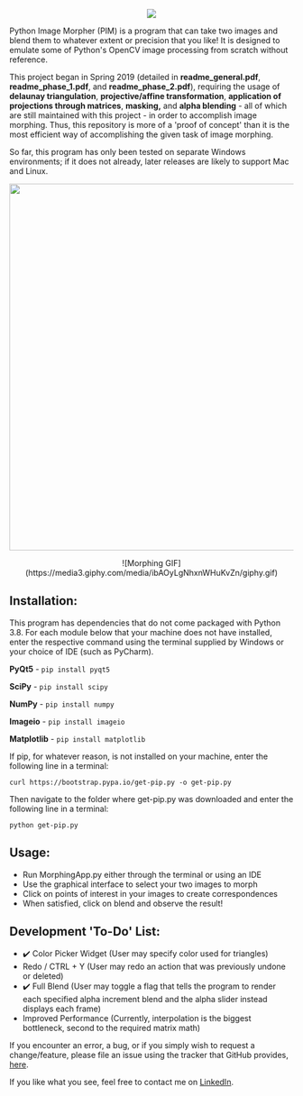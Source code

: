 <p align="center">
  <img src="https://i.imgur.com/SLDEtSR.png"><br>
</p>

Python Image Morpher (PIM) is a program that can take two images and blend them to whatever extent or precision that you like!
It is designed to emulate some of Python's OpenCV image processing from scratch without reference.

This project began in Spring 2019 (detailed in <b>readme_general.pdf</b>, <b>readme_phase_1.pdf</b>, and <b>readme_phase_2.pdf</b>),
 requiring the usage of <b>delaunay triangulation</b>, <b>projective/affine transformation</b>, <b>application of projections 
 through matrices</b>, <b>masking,</b> and <b>alpha blending</b> - all of which are still maintained with this project - in order 
 to accomplish image morphing. Thus, this repository is more of a 'proof of concept' than it is the most efficient way of 
 accomplishing the given task of image morphing. 
 
 So far, this program has only been tested on separate Windows environments; 
 if it does not already, later releases are likely to support Mac and Linux.

<p align="center">
  <img width="650" height="651" src="https://i.imgur.com/1yO5slA.png"><br>
</p>

<p align="center">
    ![Morphing GIF](https://media3.giphy.com/media/ibAOyLgNhxnWHuKvZn/giphy.gif)
</p>

## Installation:
This program has dependencies that do not come packaged with Python 3.8. For each module below that your machine does not have installed, enter the respective command using the terminal supplied by Windows or your choice of IDE (such as PyCharm).

<b>PyQt5</b> - ```pip install pyqt5```

<b>SciPy</b> - ```pip install scipy```

<b>NumPy</b> - ```pip install numpy```

<b>Imageio</b> - ```pip install imageio```

<b>Matplotlib</b> - ```pip install matplotlib```

If pip, for whatever reason, is not installed on your machine, enter the following line in a terminal:
```
curl https://bootstrap.pypa.io/get-pip.py -o get-pip.py
```
Then navigate to the folder where get-pip.py was downloaded and enter the following line in a terminal:
```
python get-pip.py
```

## Usage:
- Run MorphingApp.py either through the terminal or using an IDE
- Use the graphical interface to select your two images to morph
- Click on points of interest in your images to create correspondences
- When satisfied, click on blend and observe the result!

## Development 'To-Do' List:
- :heavy_check_mark: Color Picker Widget (User may specify color used for triangles)
- Redo / CTRL + Y (User may redo an action that was previously undone or deleted)
- :heavy_check_mark: Full Blend (User may toggle a flag that tells the program to render each specified alpha increment blend and the alpha slider instead displays each frame)
- Improved Performance (Currently, interpolation is the biggest bottleneck, second to the required matrix math)

If you encounter an error, a bug, or if you simply wish to request a change/feature, please file an issue using the tracker that GitHub provides, [here](https://github.com/ddowd97/Morphing/issues).

If you like what you see, feel free to contact me on [LinkedIn](https://www.linkedin.com/in/davidmilesdowd/).
